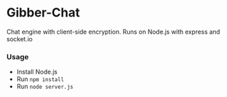 Gibber-Chat
===========

Chat engine with client-side encryption.
Runs on Node.js with express and socket.io


### Usage

- Install Node.js
- Run `npm install`
- Run `node server.js`
